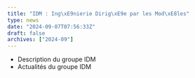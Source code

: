 ```yaml
---
title: "IDM : Ing\xE9nierie Dirig\xE9e par les Mod\xE8les"
type: news
date: "2024-09-07T07:56:33Z"
draft: false
archives: ["2024-09"]
---
```


  * Description du groupe IDM
  * Actualités du groupe IDM


